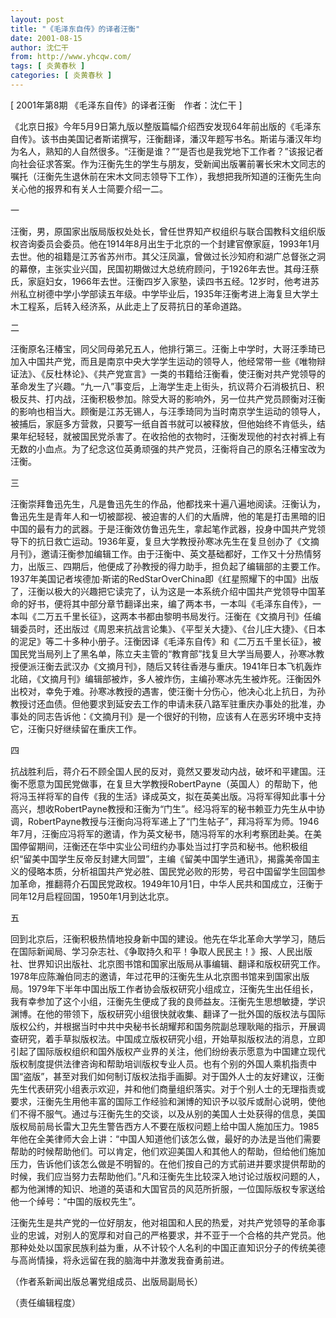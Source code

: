 ```yaml
---
layout: post
title: "《毛泽东自传》的译者汪衡"
date: 2001-08-15
author: 沈仁干
from: http://www.yhcqw.com/
tags: [ 炎黄春秋 ]
categories: [ 炎黄春秋 ]
---
```



[ 2001年第8期 《毛泽东自传》的译者汪衡　作者：沈仁干 ]


《北京日报》今年5月9日第九版以整版篇幅介绍西安发现64年前出版的《毛泽东自传》。该书由美国记者斯诺撰写，汪衡翻译，潘汉年题写书名。斯诺与潘汉年均为名人，熟知的人自然很多。“汪衡是谁？”“是否也是我党地下工作者？”该报记者向社会征求答案。作为汪衡先生的学生与朋友，受新闻出版署前署长宋木文同志的嘱托（汪衡先生退休前在宋木文同志领导下工作），我想把我所知道的汪衡先生向关心他的报界和有关人士简要介绍一二。

一


汪衡，男，原国家出版局版权处处长，曾任世界知产权组织与联合国教科文组织版权咨询委员会委员。他在1914年8月出生于北京的一个封建官僚家庭，1993年1月去世。他的祖籍是江苏省苏州市。其父汪凤瀛，曾做过长沙知府和湖广总督张之洞的幕僚，主张实业兴国，民国初期做过大总统府顾问，于1926年去世。其母汪蔡氏，家庭妇女，1966年去世。汪衡四岁入家塾，读四书五经。12岁时，他考进苏州私立树德中学小学部读五年级。中学毕业后，1935年汪衡考进上海复旦大学土木工程系，后转入经济系，从此走上了反蒋抗日的革命道路。

二


汪衡原名汪椿宝，同父同母弟兄五人，他排行第三。汪衡上中学时，大哥汪季琦已加入中国共产党，而且是南京中央大学学生运动的领导人，他经常带一些《唯物辩证法》、《反杜林论》、《共产党宣言》一类的书籍给汪衡看，使汪衡对共产党领导的革命发生了兴趣。“九一八”事变后，上海学生走上街头，抗议蒋介石消极抗日、积极反共、打内战，汪衡积极参加。除受大哥的影响外，另一位共产党员顾衡对汪衡的影响也相当大。顾衡是江苏无锡人，与汪季琦同为当时南京学生运动的领导人，被捕后，家庭多方营救，只要写一纸自首书就可以被释放，但他始终不肯低头，结果年纪轻轻，就被国民党杀害了。在收拾他的衣物时，汪衡发现他的衬衣衬裤上有无数的小血点。为了纪念这位英勇顽强的共产党员，汪衡将自己的原名汪椿宝改为汪衡。

三


汪衡崇拜鲁迅先生，凡是鲁迅先生的作品，他都找来十遍八遍地阅读。汪衡认为，鲁迅先生是青年人和一切被鄙视、被迫害的人们的大盾牌，他的笔是打击黑暗的旧中国的最有力的武器。于是汪衡效仿鲁迅先生，拿起笔作武器，投身中国共产党领导下的抗日救亡运动。1936年夏，复旦大学教授孙寒冰先生在复旦创办了《文摘月刊》，邀请汪衡参加编辑工作。由于汪衡中、英文基础都好，工作又十分热情努力，出版三、四期后，他便成了孙教授的得力助手，担负起了编辑部的主要工作。1937年美国记者埃德加·斯诺的RedStarOverChina即《红星照耀下的中国》出版了，汪衡以极大的兴趣把它读完了，认为这是一本系统介绍中国共产党领导中国革命的好书，便将其中部分章节翻译出来，编了两本书，一本叫《毛泽东自传》，一本叫《二万五千里长征》，这两本书都由黎明书局发行。汪衡在《文摘月刊》任编辑委员时，还出版过《周恩来抗战言论集》、《平型关大捷》、《台儿庄大捷》、《日本的泥足》等二十多种小册子。汪衡因译《毛泽东自传》和《二万五千里长征》，被国民党当局列上了黑名单，陈立夫主管的“教育部”找复旦大学当局要人，孙寒冰教授便派汪衡去武汉办《文摘月刊》，随后又转往香港与重庆。1941年日本飞机轰炸北碚，《文摘月刊》编辑部被炸，多人被炸伤，主编孙寒冰先生被炸死。汪衡因外出校对，幸免于难。孙寒冰教授的遇害，使汪衡十分伤心，他决心北上抗日，为孙教授讨还血债。但他要求到延安去工作的申请未获八路军驻重庆办事处的批准，办事处的同志告诉他：《文摘月刊》是一个很好的刊物，应该有人在恶劣环境中支持它，汪衡只好继续留在重庆工作。

四


抗战胜利后，蒋介石不顾全国人民的反对，竟然又要发动内战，破坏和平建国。汪衡不愿意为国民党做事，在复旦大学教授RobertPayne（英国人）的帮助下，他将冯玉祥将军的自传《我的生活》译成英文，拟在英美出版。冯将军得知此事十分高兴，想收RobertPayne教授和汪衡为“门生”。经冯将军的秘书赖亚力先生从中协调，RobertPayne教授与汪衡向冯将军递上了“门生帖子”，拜冯将军为师。1946年7月，汪衡应冯将军的邀请，作为英文秘书，随冯将军的水利考察团赴美。在美国停留期间，汪衡还在华中实业公司纽约办事处当过打字员和秘书。他积极组织“留美中国学生反帝反封建大同盟”，主编《留美中国学生通讯》，揭露美帝国主义的侵略本质，分析祖国共产党必胜、国民党必败的形势，号召中国留学生回国参加革命，推翻蒋介石国民党政权。1949年10月1日，中华人民共和国成立，汪衡于同年12月启程回国，1950年1月到达北京。

五


回到北京后，汪衡积极热情地投身新中国的建设。他先在华北革命大学学习，随后在国际新闻局、学习杂志社、《争取持久和平！争取人民民主！》报、人民出版社、世界知识出版社、北京图书馆和国家出版局从事编辑、翻译和版权研究工作。1978年应陈瀚伯同志的邀请，年过花甲的汪衡先生从北京图书馆来到国家出版局。1979年下半年中国出版工作者协会版权研究小组成立，汪衡先生出任组长，我有幸参加了这个小组，汪衡先生便成了我的良师益友。汪衡先生思想敏捷，学识渊博。在他的带领下，版权研究小组很快就收集、翻译了一批外国的版权法与国际版权公约，并根据当时中共中央秘书长胡耀邦和国务院副总理耿飚的指示，开展调查研究，着手草拟版权法。中国成立版权研究小组，开始草拟版权法的消息，立即引起了国际版权组织和国外版权产业界的关注，他们纷纷表示愿意为中国建立现代版权制度提供法律咨询和帮助培训版权专业人员。也有个别的外国人乘机指责中国“盗版”，甚至对我们如何制订版权法指手画脚。对于国外人士的友好建议，汪衡先生代表研究小组表示欢迎，并和他们商量组织落实。对于个别人士的无理指责或要求，汪衡先生用他丰富的国际工作经验和渊博的知识予以驳斥或耐心说明，使他们不得不服气。通过与汪衡先生的交谈，以及从别的美国人士处获得的信息，美国版权局前局长雷大卫先生警告西方人不要在版权问题上给中国人施加压力。1985年他在全美律师大会上讲：“中国人知道他们该怎么做，最好的办法是当他们需要帮助的时候帮助他们。可以肯定，他们欢迎美国人和其他人的帮助，但给他们施加压力，告诉他们该怎么做是不明智的。在他们按自己的方式前进并要求提供帮助的时候，我们应当努力去帮助他们。”凡和汪衡先生比较深入地讨论过版权问题的人，都为他渊博的知识、地道的英语和大国官员的风范所折服，一位国际版权专家送给他一个绰号：“中国的版权先生”。


汪衡先生是共产党的一位好朋友，他对祖国和人民的热爱，对共产党领导的革命事业的忠诚，对别人的宽厚和对自己的严格要求，并不亚于一个合格的共产党员。他那种处处以国家民族利益为重，从不计较个人名利的中国正直知识分子的传统美德与高尚情操，将永远留在我的脑海中并激发我奋勇前进。

（作者系新闻出版总署党组成员、出版局副局长）

（责任编辑程度）


